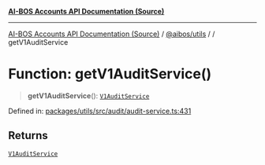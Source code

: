 [**AI-BOS Accounts API Documentation (Source)**](../../../README.md)

***

[AI-BOS Accounts API Documentation (Source)](../../../README.md) / [@aibos/utils](../README.md) / [](../README.md) / getV1AuditService

# Function: getV1AuditService()

> **getV1AuditService**(): [`V1AuditService`](../classes/V1AuditService.md)

Defined in: [packages/utils/src/audit/audit-service.ts:431](https://github.com/pohlai88/accounts/blob/48103fb36d28b2b9bfb33472b6de2f719773cde9/packages/utils/src/audit/audit-service.ts#L431)

## Returns

[`V1AuditService`](../classes/V1AuditService.md)

